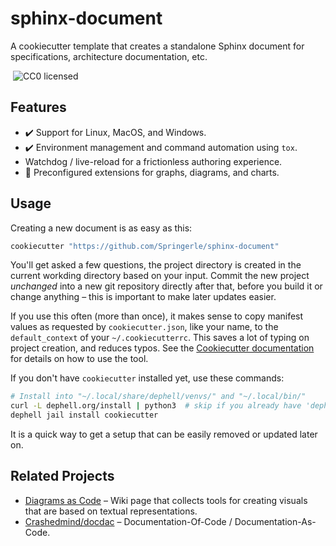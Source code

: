 # sphinx-document

A cookiecutter template that creates
a standalone Sphinx document for specifications, architecture documentation, etc.

 ![CC0 licensed](http://img.shields.io/badge/license-CC0-red.svg)


## Features

 * :heavy_check_mark: Support for Linux, MacOS, and Windows.
 * :heavy_check_mark: Environment management and command automation using ``tox``.
 * Watchdog / live-reload for a frictionless authoring experience.
 * :construction: Preconfigured extensions for graphs, diagrams, and charts.


## Usage

Creating a new document is as easy as this:

```sh
cookiecutter "https://github.com/Springerle/sphinx-document"
```

You'll get asked a few questions, the project directory is created in the current workding directory based on your input.
Commit the new project *unchanged* into a new git repository directly after that, before you build it or change anything – this is important to make later updates easier.

If you use this often (more than once), it makes sense to copy manifest values as requested by ``cookiecutter.json``, like your name, to the ``default_context`` of your ``~/.cookiecutterrc``. This saves a lot of typing on project creation, and reduces typos.
See the [Cookiecutter documentation](https://cookiecutter.readthedocs.io/) for details on how to use the tool.

If you don't have ``cookiecutter`` installed yet, use these commands:

```sh
# Install into "~/.local/share/dephell/venvs/" and "~/.local/bin/"
curl -L dephell.org/install | python3  # skip if you already have 'dephell'
dephell jail install cookiecutter
```

It is a quick way to get a setup that can be easily removed or updated later on.


## Related Projects

* [Diagrams as Code](https://github.com/jhermann/jhermann.github.io/wiki/Diagrams-as-Code) – Wiki page that collects tools for creating visuals that are based on textual representations.
* [Crashedmind/docdac](https://github.com/Crashedmind/docdac#readme) –  Documentation-Of-Code / Documentation-As-Code.
